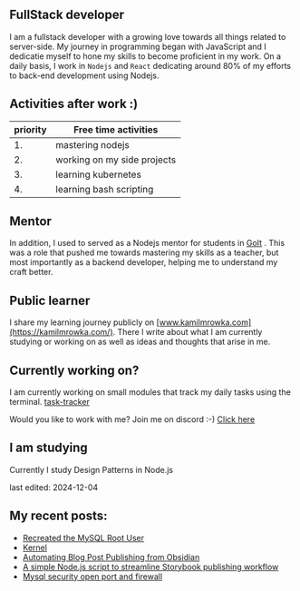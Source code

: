 ## FullStack developer
I am a fullstack developer with a growing love towards all things related to server-side. My journey in programming began with JavaScript and I dedicatie myself to hone my skills to become proficient in my work.
On a daily basis, I work in `Nodejs` and `React` dedicating around 80% of my efforts to back-end development using Nodejs.

## Activities after work  :)

| priority | Free time activities        |
| -------- | --------------------------- |
| 1.       | mastering nodejs            |
| 2.       | working on my side projects |
| 3.       | learning kubernetes         |
| 4.       | learning bash scripting     |

## Mentor
In addition, I used to served as a Nodejs mentor for students in [GoIt](https://goit.global/) . This was a role that pushed me towards mastering my skills as a teacher, but most importantly as a backend developer, helping me to understand my craft better.

## Public learner
I share my learning journey publicly on [www.kamilmrowka.com](https://kamilmrowka.com/). There I write about what I am currently studying or working on as well as ideas and thoughts that arise in me.

## Currently working on?
I am currently working on small modules that track my daily tasks using the terminal.
[task-tracker](https://github.com/KamilMr/task-tracker)

Would you like to work with me? Join me on discord :-)
[Click here](https://discord.gg/Rk3hME8rfq)

## I am studying
Currently I study Design Patterns in Node.js

last edited: 2024-12-04

## My recent posts:
<!-- BLOG-POST-LIST:START -->
- [Recreated the MySQL Root User](https://kamilmrowka.com/posts/create-new-root-user)
- [Kernel](https://kamilmrowka.com/posts/kernel)
- [Automating Blog Post Publishing from Obsidian](https://kamilmrowka.com/posts/automating-blog-post-publishing-from-obsidian)
- [A simple Node.js script to streamline Storybook publishing workflow](https://kamilmrowka.com/posts/sync-storybook-to-s3)
- [Mysql security open port and firewall](https://kamilmrowka.com/posts/secure-port-3306)
<!-- BLOG-POST-LIST:END -->

